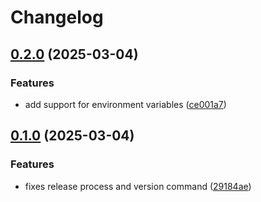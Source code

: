 # Changelog

## [0.2.0](https://github.com/slawo/gollamas/compare/v0.1.0...v0.2.0) (2025-03-04)


### Features

* add support for environment variables ([ce001a7](https://github.com/slawo/gollamas/commit/ce001a76910c6a0e4022cac7d569eda46f3e1e02))

## [0.1.0](https://github.com/slawo/gollamas/compare/v0.0.1...v0.1.0) (2025-03-04)


### Features

* fixes release process and version command ([29184ae](https://github.com/slawo/gollamas/commit/29184aea11b50eb0de4bbd76a488861ccc6e1b30))
